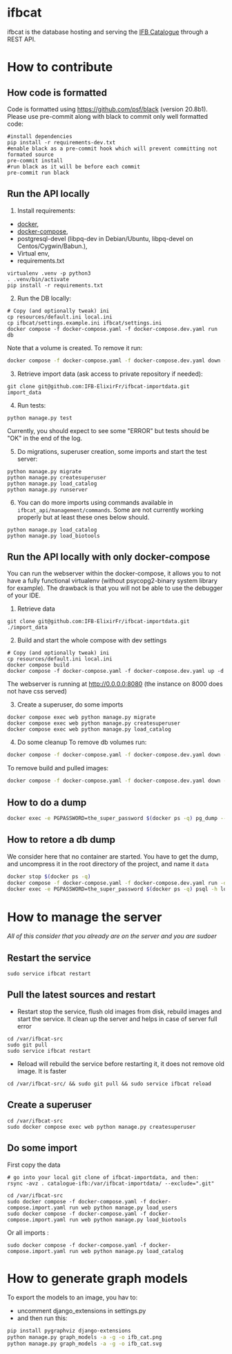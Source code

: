 # ifbcat

ifbcat is the database hosting and serving the [IFB Catalogue](https://catalogue.france-bioinformatique.fr/) through a REST API.

# How to contribute

## How code is formatted

Code is formatted using https://github.com/psf/black (version 20.8b1). Please use pre-commit along with black to commit only well formatted code:
```
#install dependencies
pip install -r requirements-dev.txt
#enable black as a pre-commit hook which will prevent committing not formated source
pre-commit install
#run black as it will be before each commit
pre-commit run black
```

## Run the API locally

1. Install requirements:

  * [docker](https://docs.docker.com/get-docker/),
  * [docker-compose](https://docs.docker.com/compose/install/),
  * postgresql-devel (libpq-dev in Debian/Ubuntu, libpq-devel on Centos/Cygwin/Babun.),
  * Virtual env,
  * requirements.txt

```
virtualenv .venv -p python3
. .venv/bin/activate
pip install -r requirements.txt
```

2. Run the DB locally:
```
# Copy (and optionally tweak) ini 
cp resources/default.ini local.ini
cp ifbcat/settings.example.ini ifbcat/settings.ini
docker compose -f docker-compose.yaml -f docker-compose.dev.yaml run db
```
Note that a volume is created. To remove it run:
```sh
docker compose -f docker-compose.yaml -f docker-compose.dev.yaml down --volumes
```

3. Retrieve import data (ask access to private repository if needed):
```
git clone git@github.com:IFB-ElixirFr/ifbcat-importdata.git import_data
```

4. Run tests:
```
python manage.py test
```
Currently, you should expect to see some "ERROR" but tests should be "OK" in the end of the log. 

5. Do migrations, superuser creation, some imports and start the test server:
```
python manage.py migrate
python manage.py createsuperuser
python manage.py load_catalog
python manage.py runserver
```

6. You can do more imports using commands available in `ifbcat_api/management/commands`. Some are not currently working
   properly but at least these ones below should.

```
python manage.py load_catalog
python manage.py load_biotools
```

## Run the API locally with only docker-compose

You can run the webserver within the docker-compose, it allows you to not have a fully functional virtualenv (without
psycopg2-binary system library for example). The drawback is that you will not be able to use the debugger of your IDE.

1. Retrieve data

```
git clone git@github.com:IFB-ElixirFr/ifbcat-importdata.git ./import_data
```

2. Build and start the whole compose with dev settings

```
# Copy (and optionally tweak) ini 
cp resources/default.ini local.ini
docker compose build
docker compose -f docker-compose.yaml -f docker-compose.dev.yaml up -d
```

The webserver is running at http://0.0.0.0:8080 (the instance on 8000 does not have css served)

3. Create a superuser, do some imports

```
docker compose exec web python manage.py migrate
docker compose exec web python manage.py createsuperuser
docker compose exec web python manage.py load_catalog
```

4. Do some cleanup
To remove db volumes run:
```sh
docker compose -f docker-compose.yaml -f docker-compose.dev.yaml down --volumes
```
To remove build and pulled images:
```sh
docker compose -f docker-compose.yaml -f docker-compose.dev.yaml down --rmi all
```

## How to do a dump
```sh
docker exec -e PGPASSWORD=the_super_password $(docker ps -q) pg_dump --clean -h localhost  -U postgres --format plain | sed "s/pbkdf2_sha256[^\t]*/redacted/g" > my_dump.sql
```


## How to retore a db dump
We consider here that no container are started. You have to get the dump, and uncompress it in the root directory of the project, and name it `data`
```sh
docker stop $(docker ps -q)
docker compose -f docker-compose.yaml -f docker-compose.dev.yaml run -d db 
docker exec -e PGPASSWORD=the_super_password $(docker ps -q) psql -h localhost -U postgres -f /code/data
```

# How to manage the server

*All of this consider that you already are on the server and you are sudoer*

## Restart the service

```
sudo service ifbcat restart
```

## Pull the latest sources and restart
 * Restart stop the service, flush old images from disk, rebuild images and start the service. It clean up the server and helps in case of server full error 
```
cd /var/ifbcat-src
sudo git pull
sudo service ifbcat restart
```
 * Reload will rebuild the service before restarting it, it does not remove old image. It is faster
```
cd /var/ifbcat-src/ && sudo git pull && sudo service ifbcat reload
```
## Create a superuser
```
cd /var/ifbcat-src
sudo docker compose exec web python manage.py createsuperuser
```

## Do some import

First copy the data
```shell
# go into your local git clone of ifbcat-importdata, and then:
rsync -avz . catalogue-ifb:/var/ifbcat-importdata/ --exclude=".git"
```

```
cd /var/ifbcat-src
sudo docker compose -f docker-compose.yaml -f docker-compose.import.yaml run web python manage.py load_users
sudo docker compose -f docker-compose.yaml -f docker-compose.import.yaml run web python manage.py load_biotools
```

Or all imports :
```
sudo docker compose -f docker-compose.yaml -f docker-compose.import.yaml run web python manage.py load_catalog
```

# How to generate graph models

To export the models to an image, you hav to:
 * uncomment django_extensions in settings.py
 * and then run this:
```bash
pip install pygraphviz django-extensions
python manage.py graph_models -a -g -o ifb_cat.png
python manage.py graph_models -a -g -o ifb_cat.svg
```
